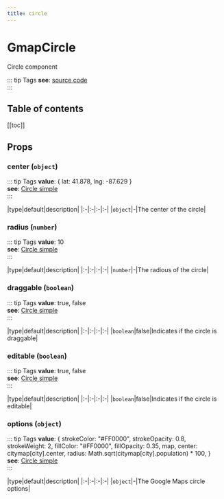 ```yaml
---
title: circle
---
```

# GmapCircle
Circle component

::: tip Tags
**see**: [source code](/guide/circle.html#source-code)<br />
:::

## Table of contents
[[toc]]

## Props

### center (`object`)
::: tip Tags
**value**: { lat: 41.878, lng: -87.629 }<br />**see**: [Circle simple](https://developers.google.com/maps/documentation/javascript/examples/circle-simple)<br />
:::


|type|default|description|
|:-|:-|:-|:-|
|`object`|-|The center of the circle|
### radius (`number`)
::: tip Tags
**value**: 10<br />**see**: [Circle simple](https://developers.google.com/maps/documentation/javascript/examples/circle-simple)<br />
:::


|type|default|description|
|:-|:-|:-|:-|
|`number`|-|The radious of the circle|
### draggable (`boolean`)
::: tip Tags
**value**: true, false<br />**see**: [Circle simple](https://developers.google.com/maps/documentation/javascript/examples/circle-simple)<br />
:::


|type|default|description|
|:-|:-|:-|:-|
|`boolean`|false|Indicates if the circle is draggable|
### editable (`boolean`)
::: tip Tags
**value**: true, false<br />**see**: [Circle simple](https://developers.google.com/maps/documentation/javascript/examples/circle-simple)<br />
:::


|type|default|description|
|:-|:-|:-|:-|
|`boolean`|false|Indicates if the circle is editable|
### options (`object`)
::: tip Tags
**value**: {
        strokeColor: "#FF0000",
        strokeOpacity: 0.8,
        strokeWeight: 2,
        fillColor: "#FF0000",
        fillOpacity: 0.35,
        map,
        center: citymap[city].center,
        radius: Math.sqrt(citymap[city].population) * 100,
      }<br />**see**: [Circle simple](https://developers.google.com/maps/documentation/javascript/examples/circle-simple)<br />
:::


|type|default|description|
|:-|:-|:-|:-|
|`object`|-|The Google Maps circle options|

